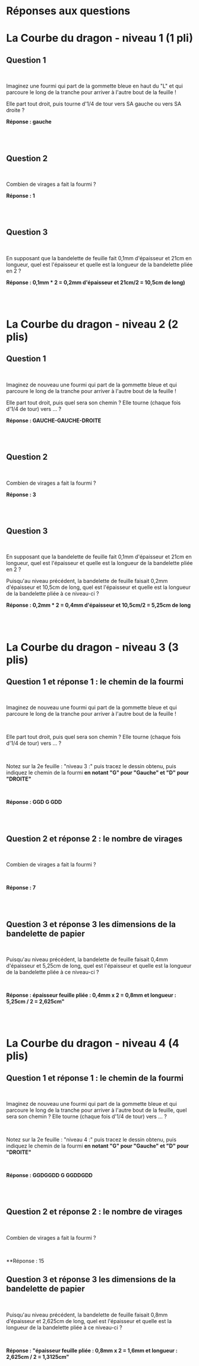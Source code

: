 # Réponses aux questions

# La Courbe du dragon - niveau 1 (1 pli)

## Question 1

<br>

Imaginez une fourmi qui part de la gommette bleue en haut du "L" et qui parcoure le long de la tranche pour arriver à l'autre bout de la feuille !

Elle part tout droit, puis tourne d'1/4 de tour vers SA gauche ou vers SA droite ?

**Réponse : gauche**

<br><br>

## Question 2

<br>

Combien de virages a fait la fourmi ?

**Réponse : 1**

<br><br>

## Question 3

<br>

En supposant que la bandelette de feuille fait 0,1mm d'épaisseur et 21cm en longueur, quel est l'épaisseur et quelle est la longueur de la bandelette pliée en 2 ?

**Réponse : 0,1mm * 2 = 0,2mm d'épaisseur et 21cm/2 = 10,5cm de long)**

<br><br>

# La Courbe du dragon - niveau 2 (2 plis)

## Question 1

<br>

Imaginez de nouveau une fourmi qui part de la gommette bleue et qui parcoure le long de la tranche pour arriver à l'autre bout de la feuille !

Elle part tout droit, puis quel sera son chemin ? Elle tourne (chaque fois d'1/4 de tour) vers ... ?

**Réponse : GAUCHE-GAUCHE-DROITE**

<br><br>

## Question 2

<br>

Combien de virages a fait la fourmi ?

**Réponse : 3**

<br><br>

## Question 3

<br>

En supposant que la bandelette de feuille fait 0,1mm d'épaisseur et 21cm en longueur, quel est l'épaisseur et quelle est la longueur de la bandelette pliée en 2 ?

Puisqu'au niveau précédent, la bandelette de feuille faisait 0,2mm d'épaisseur et 10,5cm de long, quel est l'épaisseur et quelle est la longueur de la bandelette pliée à ce niveau-ci ?

**Réponse : 0,2mm * 2 = 0,4mm d'épaisseur et 10,5cm/2 = 5,25cm de long**

<br><br>

# La Courbe du dragon - niveau 3 (3 plis)

## Question 1 et réponse 1 : le chemin de la fourmi

<br>

Imaginez de nouveau une fourmi qui part de la gommette bleue et qui parcoure le long de la tranche pour arriver à l'autre bout de la feuille !

<br>

Elle part tout droit, puis quel sera son chemin ? Elle tourne (chaque fois d'1/4 de tour) vers ... ?

<br>

Notez sur la 2e feuille : "niveau 3 :" puis tracez le dessin obtenu, puis indiquez le chemin de la fourmi  **en notant "G" pour "Gauche" et "D" pour "DROITE"**

<br>

**Réponse : GGD G GDD**

<br><br>

## Question 2 et réponse 2 : le nombre de virages

<br>

Combien de virages a fait la fourmi ?

<br>

**Réponse : 7**

<br><br>

## Question 3 et réponse 3 les dimensions de la bandelette de papier

<br>

Puisqu'au niveau précédent, la bandelette de feuille faisait 0,4mm d'épaisseur et 5,25cm de long, quel est l'épaisseur et quelle est la longueur de la bandelette pliée à ce niveau-ci ?

<br>

**Réponse : épaisseur feuille pliée : 0,4mm x 2 = 0,8mm et longueur : 5,25cm / 2 = 2,625cm"**

<br><br>

# La Courbe du dragon - niveau 4 (4 plis)

## Question 1 et réponse 1 : le chemin de la fourmi

<br>

Imaginez de nouveau une fourmi qui part de la gommette bleue et qui parcoure le long de la tranche pour arriver à l'autre bout de la feuille, quel sera son chemin ? Elle tourne (chaque fois d'1/4 de tour) vers ... ?

<br>

Notez sur la 2e feuille : "niveau 4 :" puis tracez le dessin obtenu, puis indiquez le chemin de la fourmi  **en notant "G" pour "Gauche" et "D" pour "DROITE"**

<br>

**Réponse : GGDGGDD G GGDDGDD**

<br><br>

## Question 2 et réponse 2 : le nombre de virages

<br>

Combien de virages a fait la fourmi ?

<br>

**Réponse : 15

## Question 3 et réponse 3 les dimensions de la bandelette de papier

<br>

Puisqu'au niveau précédent, la bandelette de feuille faisait 0,8mm d'épaisseur et 2,625cm de long, quel est l'épaisseur et quelle est la longueur de la bandelette pliée à ce niveau-ci ?

<br>

**Réponse : "épaisseur feuille pliée : 0,8mm x 2 = 1,6mm et longueur : 2,625cm / 2 = 1,3125cm"**
